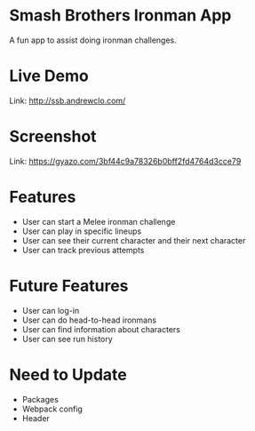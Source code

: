 # Smash Brothers Ironman App
A fun app to assist doing ironman challenges.

# Live Demo
Link: http://ssb.andrewclo.com/

# Screenshot 
Link: https://gyazo.com/3bf44c9a78326b0bff2fd4764d3cce79

# Features
- User can start a Melee ironman challenge
- User can play in specific lineups
- User can see their current character and their next character 
- User can track previous attempts 

# Future Features 
- User can log-in
- User can do head-to-head ironmans
- User can find information about characters
- User can see run history

# Need to Update
- Packages
- Webpack config
- Header
